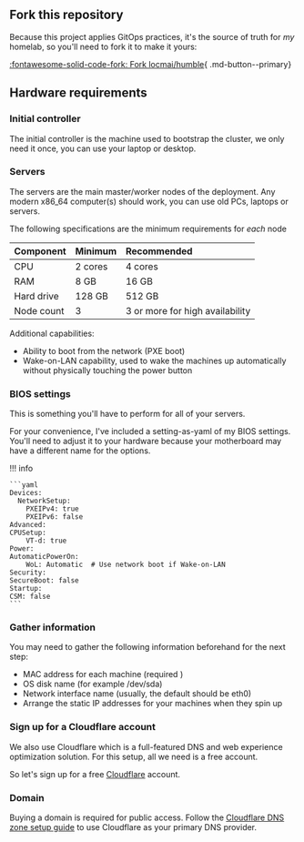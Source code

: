 ## Fork this repository

Because this project applies GitOps practices,
it's the source of truth for _my_ homelab, so you'll need to fork it to make it yours: 

[:fontawesome-solid-code-fork: Fork locmai/humble](https://github.com/locmai/humble){ .md-button--primary}

## Hardware requirements


### Initial controller

The initial controller is the machine used to bootstrap the cluster, we only need it once, you can use your laptop or desktop.

### Servers

The servers are the main master/worker nodes of the deployment. Any modern x86_64 computer(s) should work, you can use old PCs, laptops or servers.

The following specifications are the minimum requirements for _each_ node

| Component  | Minimum | Recommended                                                                                  |
| :--        | :--     | :--                                                                                          |
| CPU        | 2 cores | 4 cores                                                                                      |
| RAM        | 8 GB    | 16 GB                                                                                        |
| Hard drive | 128 GB  | 512 GB                                                                                       |
| Node count | 3       | 3 or more for high availability                                                              |

Additional capabilities:

- Ability to boot from the network (PXE boot)
- Wake-on-LAN capability, used to wake the machines up automatically without physically touching the power button

### BIOS settings
This is something you'll have to perform for all of your servers.

For your convenience, I've included a setting-as-yaml of my BIOS settings. You'll need to adjust it to your hardware because your motherboard may have a different name for the options.

!!! info

    ```yaml
    Devices:
      NetworkSetup:
        PXEIPv4: true
        PXEIPv6: false
    Advanced:
    CPUSetup:
        VT-d: true
    Power:
    AutomaticPowerOn:
        WoL: Automatic  # Use network boot if Wake-on-LAN
    Security:
    SecureBoot: false
    Startup:
    CSM: false
    ```

### Gather information
You may need to gather the following information beforehand for the next step:

- MAC address for each machine (required )
- OS disk name (for example /dev/sda)
- Network interface name (usually, the default should be eth0)
- Arrange the static IP addresses for your machines when they spin up

### Sign up for a Cloudflare account

We also use Cloudflare which is a full-featured DNS and web experience optimization solution. For this setup, all we need is a free account.

So let's sign up for a free [Cloudflare](https://cloudflare.com) account.


### Domain

Buying a domain is required for public access. Follow the [Cloudflare DNS zone setup guide](https://developers.cloudflare.com/dns/zone-setups/full-setup/setup/) to use Cloudflare as your primary DNS provider.
